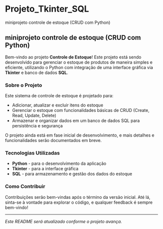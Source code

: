 # Projeto_Tkinter_SQL
 miniprojeto controle de estoque (CRUD com Python)

## miniprojeto controle de estoque (CRUD com Python)

Bem-vindo ao projeto **Controle de Estoque**! Este projeto está sendo desenvolvido para gerenciar o estoque de produtos de maneira simples e eficiente, utilizando o Python com integração de uma interface gráfica via **Tkinter** e banco de dados **SQL**.

### Sobre o Projeto

Este sistema de controle de estoque é projetado para:
- Adicionar, atualizar e excluir itens do estoque
- Gerenciar o estoque com funcionalidades básicas de CRUD (Create, Read, Update, Delete)
- Armazenar e organizar dados em um banco de dados SQL para persistência e segurança

O projeto ainda está em fase inicial de desenvolvimento, e mais detalhes e funcionalidades serão documentados em breve.

### Tecnologias Utilizadas

- **Python** - para o desenvolvimento da aplicação
- **Tkinter** - para a interface gráfica
- **SQL** - para armazenamento e gestão dos dados do estoque

### Como Contribuir

Contribuições serão bem-vindas após o término da versão inicial. Até lá, sinta-se à vontade para explorar o código, e qualquer feedback é sempre bem-vindo!

---

*Este README será atualizado conforme o projeto avança.*

